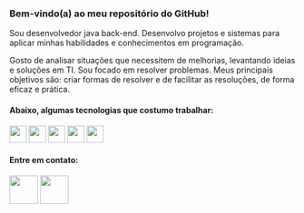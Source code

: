 
<h3>Bem-vindo(a) ao meu repositório do GitHub!</h3>

Sou desenvolvedor java back-end. Desenvolvo projetos e sistemas para aplicar minhas habilidades e conhecimentos em programação. 

Gosto de analisar situações que necessitem de melhorias, levantando ideias e soluções em TI. Sou focado em resolver problemas. Meus principais objetivos são: criar formas de resolver e de facilitar as resoluções, de forma eficaz e prática.

<h4>Abaixo, algumas tecnologias que costumo trabalhar:</h4>

<p dir="auto">
<img src="https://user-images.githubusercontent.com/104280692/185771743-fa0b2067-7d72-4fcb-a794-76dd750f26d5.png" style="max-width: 100%;" height="30px">
<img src="https://miro.medium.com/max/500/1*AbiX4LwtSNozoyfypcKvEg.png" style="max-width: 100%;" height="30px">
<img src="https://user-images.githubusercontent.com/104280692/185771744-dbb6de73-da45-4d31-b285-f75b1a8ef18a.png" style="max-width: 100%;" height="30px">
<img src="https://user-images.githubusercontent.com/104280692/185771745-35e84f50-fff9-4efc-9dcb-064329eace67.png" style="max-width: 100%;" height="30px">
<img src="https://e7.pngegg.com/pngimages/620/322/png-clipart-angularjs-ruby-on-rails-typescript-web-application-icon-hacker-angle-triangle.png" style="max-width: 100%;" height="30px"></p>

<h4>Entre em contato:</h4>

<p dir="auto"><a id="user-content-rede" href="https://www.linkedin.com/in/rodrigo-gambarra-2a195b151/" rel="nofollow"><img src="https://user-images.githubusercontent.com/104280692/185771400-f33093fa-7e1d-42b9-9ba1-ab6ede8a1741.png" style="max-width: 100%;" height="50px"></a>
<a id="user-content-rede" href="mailto:rodrigo@gambarra.com"><img src="https://user-images.githubusercontent.com/104280692/185771399-491b74c6-e770-4e98-aeac-fe9760731f44.png" style="max-width: 100%;" height="50px"></a></p>
